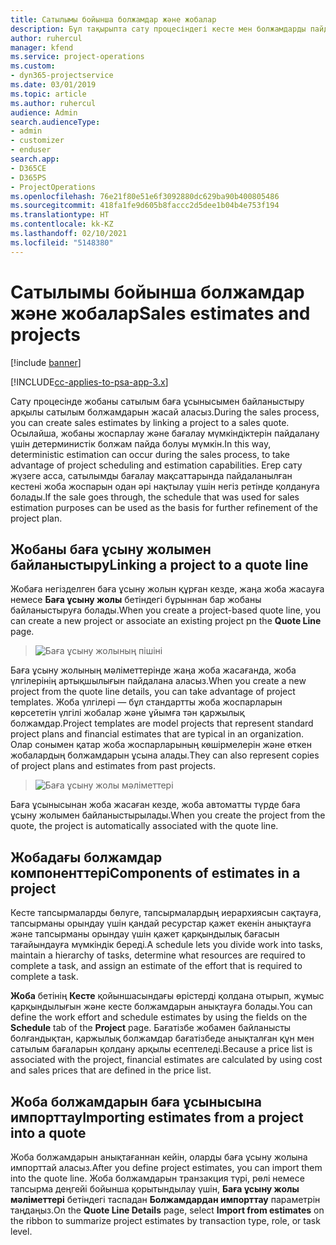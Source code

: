 ```yaml
---
title: Сатылымы бойынша болжамдар және жобалар
description: Бұл тақырыпта сату процесіндегі кесте мен болжамдарды пайдалану жолы туралы ақпарат берілген.
author: ruhercul
manager: kfend
ms.service: project-operations
ms.custom:
- dyn365-projectservice
ms.date: 03/01/2019
ms.topic: article
ms.author: ruhercul
audience: Admin
search.audienceType:
- admin
- customizer
- enduser
search.app:
- D365CE
- D365PS
- ProjectOperations
ms.openlocfilehash: 76e21f80e51e6f3092880dc629ba90b400805486
ms.sourcegitcommit: 418fa1fe9d605b8faccc2d5dee1b04b4e753f194
ms.translationtype: HT
ms.contentlocale: kk-KZ
ms.lasthandoff: 02/10/2021
ms.locfileid: "5148380"
---
```

# <a name="sales-estimates-and-projects"></a><span data-ttu-id="2c530-103">Сатылымы бойынша болжамдар және жобалар</span><span class="sxs-lookup"><span data-stu-id="2c530-103">Sales estimates and projects</span></span>

[!include [banner](../includes/psa-now-project-operations.md)]

[!INCLUDE[cc-applies-to-psa-app-3.x](../includes/cc-applies-to-psa-app-3x.md)]

<span data-ttu-id="2c530-104">Сату процесінде жобаны сатылым баға ұсынысымен байланыстыру арқылы сатылым болжамдарын жасай аласыз.</span><span class="sxs-lookup"><span data-stu-id="2c530-104">During the sales process, you can create sales estimates by linking a project to a sales quote.</span></span> <span data-ttu-id="2c530-105">Осылайша, жобаны жоспарлау және бағалау мүмкіндіктерін пайдалану үшін детерминистік болжам пайда болуы мүмкін.</span><span class="sxs-lookup"><span data-stu-id="2c530-105">In this way, deterministic estimation can occur during the sales process, to take advantage of project scheduling and estimation capabilities.</span></span> <span data-ttu-id="2c530-106">Егер сату жүзеге асса, сатылымды бағалау мақсаттарында пайдаланылған кестені жоба жоспарын одан әрі нақтылау үшін негіз ретінде қолдануға болады.</span><span class="sxs-lookup"><span data-stu-id="2c530-106">If the sale goes through, the schedule that was used for sales estimation purposes can be used as the basis for further refinement of the project plan.</span></span>

## <a name="linking-a-project-to-a-quote-line"></a><span data-ttu-id="2c530-107">Жобаны баға ұсыну жолымен байланыстыру</span><span class="sxs-lookup"><span data-stu-id="2c530-107">Linking a project to a quote line</span></span>

<span data-ttu-id="2c530-108">Жобаға негізделген баға ұсыну жолын құрған кезде, жаңа жоба жасауға немесе **Баға ұсыну жолы** бетіндегі бұрыннан бар жобаны байланыстыруға болады.</span><span class="sxs-lookup"><span data-stu-id="2c530-108">When you create a project-based quote line, you can create a new project or associate an existing project pn the **Quote Line** page.</span></span> 

> ![Баға ұсыну жолының пішіні](media/project-8.png)
 
<span data-ttu-id="2c530-110">Баға ұсыну жолының мәліметтерінде жаңа жоба жасағанда, жоба үлгілерінің артықшылығын пайдалана аласыз.</span><span class="sxs-lookup"><span data-stu-id="2c530-110">When you create a new project from the quote line details, you can take advantage of project templates.</span></span> <span data-ttu-id="2c530-111">Жоба үлгілері — бұл стандартты жоба жоспарларын көрсететін үлгілі жобалар және ұйымға тән қаржылық болжамдар.</span><span class="sxs-lookup"><span data-stu-id="2c530-111">Project templates are model projects that represent standard project plans and financial estimates that are typical in an organization.</span></span> <span data-ttu-id="2c530-112">Олар сонымен қатар жоба жоспарларының көшірмелерін және өткен жобалардың болжамдарын ұсына алады.</span><span class="sxs-lookup"><span data-stu-id="2c530-112">They can also represent copies of project plans and estimates from past projects.</span></span>

> ![Баға ұсыну жолы мәліметтері](media/project-9.png)
  
<span data-ttu-id="2c530-114">Баға ұсынысынан жоба жасаған кезде, жоба автоматты түрде баға ұсыну жолымен байланыстырылады.</span><span class="sxs-lookup"><span data-stu-id="2c530-114">When you create the project from the quote, the project is automatically associated with the quote line.</span></span>

## <a name="components-of-estimates-in-a-project"></a><span data-ttu-id="2c530-115">Жобадағы болжамдар компоненттері</span><span class="sxs-lookup"><span data-stu-id="2c530-115">Components of estimates in a project</span></span>

<span data-ttu-id="2c530-116">Кесте тапсырмаларды бөлуге, тапсырмалардың иерархиясын сақтауға, тапсырманы орындау үшін қандай ресурстар қажет екенін анықтауға және тапсырманы орындау үшін қажет қарқындылық бағасын тағайындауға мүмкіндік береді.</span><span class="sxs-lookup"><span data-stu-id="2c530-116">A schedule lets you divide work into tasks, maintain a hierarchy of tasks, determine what resources are required to complete a task, and assign an estimate of the effort that is required to complete a task.</span></span>

<span data-ttu-id="2c530-117">**Жоба** бетінің **Кесте** қойыншасындағы өрістерді қолдана отырып, жұмыс қарқындылығын және кесте болжамдарын анықтауға болады.</span><span class="sxs-lookup"><span data-stu-id="2c530-117">You can define the work effort and schedule estimates by using the fields on the **Schedule** tab of the **Project** page.</span></span> <span data-ttu-id="2c530-118">Бағатізбе жобамен байланысты болғандықтан, қаржылық болжамдар бағатізбеде анықталған құн мен сатылым бағаларын қолдану арқылы есептеледі.</span><span class="sxs-lookup"><span data-stu-id="2c530-118">Because a price list is associated with the project, financial estimates are calculated by using cost and sales prices that are defined in the price list.</span></span>

## <a name="importing-estimates-from-a-project-into-a-quote"></a><span data-ttu-id="2c530-119">Жоба болжамдарын баға ұсынысына импорттау</span><span class="sxs-lookup"><span data-stu-id="2c530-119">Importing estimates from a project into a quote</span></span>

<span data-ttu-id="2c530-120">Жоба болжамдарын анықтағаннан кейін, оларды баға ұсыну жолына импорттай аласыз.</span><span class="sxs-lookup"><span data-stu-id="2c530-120">After you define project estimates, you can import them into the quote line.</span></span> <span data-ttu-id="2c530-121">Жоба болжамдарын транзакция түрі, рөлі немесе тапсырма деңгейі бойынша қорытындылау үшін, **Баға ұсыну жолы мәліметтері** бетіндегі таспадан **Болжамдардан импорттау** параметрін таңдаңыз.</span><span class="sxs-lookup"><span data-stu-id="2c530-121">On the **Quote Line Details** page, select **Import from estimates** on the ribbon to summarize project estimates by transaction type, role, or task level.</span></span>
